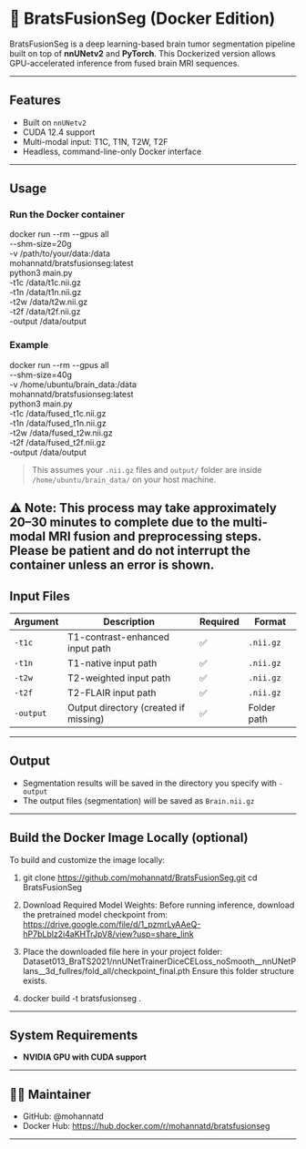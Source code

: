 # 🧠 BratsFusionSeg (Docker Edition)

BratsFusionSeg is a deep learning-based brain tumor segmentation pipeline built on top of **nnUNetv2** and **PyTorch**. This Dockerized version allows GPU-accelerated inference from fused brain MRI sequences.

---

## Features

- Built on `nnUNetv2`
- CUDA 12.4 support
- Multi-modal input: T1C, T1N, T2W, T2F
- Headless, command-line-only Docker interface

---

## Usage

### Run the Docker container

docker run --rm --gpus all \
  --shm-size=20g \
  -v /path/to/your/data:/data \
  mohannatd/bratsfusionseg:latest \
  python3 main.py \
  -t1c /data/t1c.nii.gz \
  -t1n /data/t1n.nii.gz \
  -t2w /data/t2w.nii.gz \
  -t2f /data/t2f.nii.gz \
  -output /data/output

### Example

docker run --rm --gpus all \
  --shm-size=40g \
  -v /home/ubuntu/brain_data:/data \
  mohannatd/bratsfusionseg:latest \
  python3 main.py \
  -t1c /data/fused_t1c.nii.gz \
  -t1n /data/fused_t1n.nii.gz \
  -t2w /data/fused_t2w.nii.gz \
  -t2f /data/fused_t2f.nii.gz \
  -output /data/output

> This assumes your `.nii.gz` files and `output/` folder are inside `/home/ubuntu/brain_data/` on your host machine.

⚠️ **Note:** This process may take approximately **20–30 minutes** to complete due to the multi-modal MRI fusion and preprocessing steps. Please be patient and do not interrupt the container unless an error is shown.
---

## Input Files

Argument | Description                           | Required | Format
-------- | ------------------------------------- | -------- | --------
`-t1c`   | T1-contrast-enhanced input path       | ✅       | `.nii.gz`
`-t1n`   | T1-native input path                  | ✅       | `.nii.gz`
`-t2w`   | T2-weighted input path                | ✅       | `.nii.gz`
`-t2f`   | T2-FLAIR input path                   | ✅       | `.nii.gz`
`-output`| Output directory (created if missing) | ✅ | Folder path

---

## Output

- Segmentation results will be saved in the directory you specify with `-output`
- The output files (segmentation) will be saved as `Brain.nii.gz`

---

## Build the Docker Image Locally (optional)

To build and customize the image locally:

1. git clone https://github.com/mohannatd/BratsFusionSeg.git
cd BratsFusionSeg

2. Download Required Model Weights:
Before running inference, download the pretrained model checkpoint from:
https://drive.google.com/file/d/1_pzmrLyAAeQ-hP7bLblz2i4aKHTrJpV8/view?usp=share_link

3. Place the downloaded file here in your project folder:
Dataset013_BraTS2021/nnUNetTrainerDiceCELoss_noSmooth__nnUNetPlans__3d_fullres/fold_all/checkpoint_final.pth
Ensure this folder structure exists.

4. docker build -t bratsfusionseg .

---

## System Requirements

- **NVIDIA GPU with CUDA support**

---

## 🧑‍💻 Maintainer

- GitHub: @mohannatd
- Docker Hub: https://hub.docker.com/r/mohannatd/bratsfusionseg

---
